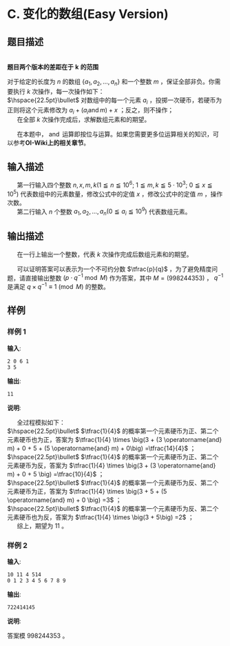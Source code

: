 # C. 变化的数组(Easy Version)

## 题目描述

$\hspace{15pt}$   
$\mathbf{题目两个版本的差距在于\ k\ 的范围}$   
  
对于给定的长度为 $n$ 的数组 $\{a_1,a_2,\dots,a_n\}$ 和一个整数 $m$ ，保证全部非负。你需要执行 $k$ 次操作，每一次操作如下：  
$\hspace{22.5pt}\bullet\$ 对数组中的每一个元素 $a_i$ ，投掷一次硬币，若硬币为正则将这个元素修改为 $a_i + (a_i \operatorname{and} m) + x$ ；反之，则不操作；  
$\hspace{15pt}$ 在全部 $k$ 次操作完成后，求解数组元素和的期望。  

  
$\hspace{15pt}$ 在本题中， $\operatorname{and}$ 运算即按位与运算。如果您需要更多位运算相关的知识，可以参考**OI-Wiki上的相关章节**。  
  


## 输入描述

$\hspace{15pt}$ 第一行输入四个整数 $n,x,m,k \left( 1\leqq n \leqq 10^6;\ 1 \leqq m, k \leqq 5\cdot10^3;\ 0\leqq x \leqq 10^5\right)$ 代表数组中的元素数量，修改公式中的定值 $x$ ，修改公式中的定值 $m$ ，操作次数。  
$\hspace{15pt}$ 第二行输入 $n$ 个整数 $a_1,a_2,\dots,a_n \left( 0 \leqq a_i \leqq 10^9 \right)$ 代表数组元素。  


## 输出描述

$\hspace{15pt}$ 在一行上输出一个整数，代表 $k$ 次操作完成后数组元素和的期望。  

$\hspace{15pt}$ 可以证明答案可以表示为一个不可约分数 $\tfrac{p}{q}$ ，为了避免精度问题，请直接输出整数 $\left(p \cdot q^{-1} \bmod M\right)$ 作为答案，其中 $M = (998244353)$ ， $q^{-1}$ 是满足 $q\times q^{-1} \equiv 1 \pmod{M}$ 的整数。  


## 样例

### 样例 1
**输入**:
```
2 0 6 1
3 5
```

**输出**:
```
11
```

**说明**:  

$\hspace{15pt}$ 全过程模拟如下：  
$\hspace{22.5pt}\bullet\$  $\tfrac{1}{4}$ 的概率第一个元素硬币为正、第二个元素硬币也为正，答案为 $\tfrac{1}{4} \times \big(3 + (3 \operatorname{and} m) + 0 + 5 + (5 \operatorname{and} m) + 0\big) =\tfrac{14}{4}$ ；  
$\hspace{22.5pt}\bullet\$ $\tfrac{1}{4}$ 的概率第一个元素硬币为正、第二个元素硬币为反，答案为 $\tfrac{1}{4} \times \big(3 + (3 \operatorname{and} m) + 0 + 5 \big) =\tfrac{10}{4}$ ；  
$\hspace{22.5pt}\bullet\$ $\tfrac{1}{4}$ 的概率第一个元素硬币为反、第二个元素硬币为正，答案为 $\tfrac{1}{4} \times \big(3 + 5 + (5 \operatorname{and} m) + 0 \big) =3$ ；  
$\hspace{22.5pt}\bullet\$ $\tfrac{1}{4}$ 的概率第一个元素硬币为反、第二个元素硬币也为反，答案为 $\tfrac{1}{4} \times \big(3 + 5\big) =2$ ；  
$\hspace{15pt}$ 综上，期望为 $11$ 。  


### 样例 2
**输入**:
```
10 11 4 514
0 1 2 3 4 5 6 7 8 9
```

**输出**:
```
722414145
```

**说明**:  

答案模 $998244353$ 。  


